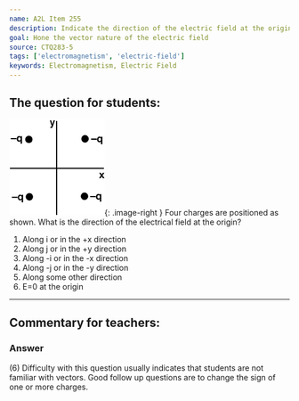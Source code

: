 ```yaml
---
name: A2L Item 255
description: Indicate the direction of the electric field at the origin due to 4 charges.
goal: Hone the vector nature of the electric field
source: CTQ283-5
tags: ['electromagnetism', 'electric-field']
keywords: Electromagnetism, Electric Field
---
```


## The question for students:

![Item255_fig1.gif](../images/Item255_fig1.gif){: .image-right } Four
charges are positioned as shown.  What is the direction of the
electrical field at the origin?

1. Along i or in the +x direction
2. Along j or in the +y direction
3. Along -i or in the -x direction
4. Along -j or in the -y direction
5. Along some other direction
6. E=0 at the origin


<hr/>

## Commentary for teachers:

### Answer

(6) Difficulty with this question usually indicates that students are
not familiar with vectors. Good follow up questions are to change the
sign of one or more charges. 
